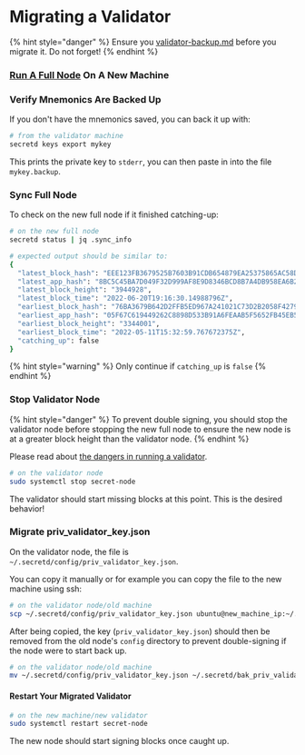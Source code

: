 # Migrating a Validator

{% hint style="danger" %}
Ensure you [validator-backup.md](validator-backup.md "mention") before you migrate it. Do not forget!
{% endhint %}

### [Run A Full Node](https://docs.scrt.network/node-guides/run-full-node-mainnet.html) On A New Machine <a href="#id-1-run-a-new-full-node-on-a-new-machine" id="id-1-run-a-new-full-node-on-a-new-machine"></a>

### Verify Mnemonics Are Backed Up <a href="#id-2-confirm-you-have-the-recovery-seed-phrase-information-for-the-active-key-running-on-the-old-machi" id="id-2-confirm-you-have-the-recovery-seed-phrase-information-for-the-active-key-running-on-the-old-machi"></a>

If you don't have the mnemonics saved, you can back it up with:

```bash
# from the validator machine
secretd keys export mykey
```

This prints the private key to `stderr`, you can then paste in into the file `mykey.backup`.

### Sync Full Node <a href="#id-4-wait-for-the-new-full-node-on-the-new-machine-to-finish-catching-up" id="id-4-wait-for-the-new-full-node-on-the-new-machine-to-finish-catching-up"></a>

To check on the new full node if it finished catching-up:

```bash
# on the new full node
secretd status | jq .sync_info

# expected output should be similar to:
{
  "latest_block_hash": "EEE123FB3679525B7603B91CDB654879EA25375865AC58DC275C562E2EC07A5A",
  "latest_app_hash": "8BC5C45BA7D049F32D999AF8E9D8346BCD8B7A4DB958EA6B2C5322B96971DB95",
  "latest_block_height": "3944928",
  "latest_block_time": "2022-06-20T19:16:30.14988796Z",
  "earliest_block_hash": "76BA3679B642D2FFB5ED967A241021C73D2B2058F42792FCD1ACAC9D64C87603",
  "earliest_app_hash": "05F67C619449262C8898D533B91A6FEAAB5F5652FB45EB5AFE1E972402B8EDF0",
  "earliest_block_height": "3344001",
  "earliest_block_time": "2022-05-11T15:32:59.767672375Z",
  "catching_up": false
}
```

{% hint style="warning" %}
Only continue if `catching_up` is `false`
{% endhint %}

### Stop Validator Node <a href="#id-5-after-the-new-node-has-caught-up-stop-the-validator-node" id="id-5-after-the-new-node-has-caught-up-stop-the-validator-node"></a>

{% hint style="danger" %}
To prevent double signing, you should stop the validator node before stopping the new full node to ensure the new node is at a greater block height than the validator node.
{% endhint %}

Please read about [the dangers in running a validator](https://docs.scrt.network/node-guides/join-validator-mainnet.html#dangers-in-running-a-validator).

```bash
# on the validator node
sudo systemctl stop secret-node
```

The validator should start missing blocks at this point. This is the desired behavior!

### Migrate priv\_validator\_key.json <a href="#id-7-move-the-validator-s-private-key-from-the-old-machine-to-the-new-machine" id="id-7-move-the-validator-s-private-key-from-the-old-machine-to-the-new-machine"></a>

On the validator node, the file is `~/.secretd/config/priv_validator_key.json`.

You can copy it manually or for example you can copy the file to the new machine using ssh:

```bash
# on the validator node/old machine
scp ~/.secretd/config/priv_validator_key.json ubuntu@new_machine_ip:~/.secretd/config/priv_validator_key.json
```

After being copied, the key (`priv_validator_key.json`) should then be removed from the old node's `config` directory to prevent double-signing if the node were to start back up.

```bash
# on the validator node/old machine
mv ~/.secretd/config/priv_validator_key.json ~/.secretd/bak_priv_validator_key.json
```

#### Restart Your Migrated Validator <a href="#id-8-on-the-new-server-start-the-new-full-node-which-is-now-your-validator-node" id="id-8-on-the-new-server-start-the-new-full-node-which-is-now-your-validator-node"></a>

```bash
# on the new machine/new validator
sudo systemctl restart secret-node
```

The new node should start signing blocks once caught up.
